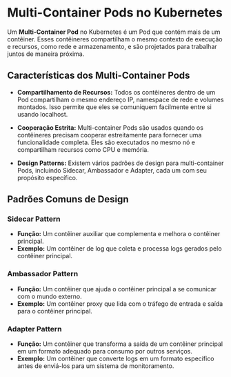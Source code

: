# Multi-Container Pods no Kubernetes

Um **Multi-Container Pod** no Kubernetes é um Pod que contém mais de um contêiner. Esses contêineres compartilham o mesmo contexto de execução e recursos, como rede e armazenamento, e são projetados para trabalhar juntos de maneira próxima.

## Características dos Multi-Container Pods

- **Compartilhamento de Recursos:** Todos os contêineres dentro de um Pod compartilham o mesmo endereço IP, namespace de rede e volumes montados. Isso permite que eles se comuniquem facilmente entre si usando localhost.

- **Cooperação Estrita:** Multi-container Pods são usados quando os contêineres precisam cooperar estreitamente para fornecer uma funcionalidade completa. Eles são executados no mesmo nó e compartilham recursos como CPU e memória.

- **Design Patterns:** Existem vários padrões de design para multi-container Pods, incluindo Sidecar, Ambassador e Adapter, cada um com seu propósito específico.

## Padrões Comuns de Design

### Sidecar Pattern

- **Função:** Um contêiner auxiliar que complementa e melhora o contêiner principal.
- **Exemplo:** Um contêiner de log que coleta e processa logs gerados pelo contêiner principal.

### Ambassador Pattern

- **Função:** Um contêiner que ajuda o contêiner principal a se comunicar com o mundo externo.
- **Exemplo:** Um contêiner proxy que lida com o tráfego de entrada e saída para o contêiner principal.

### Adapter Pattern

- **Função:** Um contêiner que transforma a saída de um contêiner principal em um formato adequado para consumo por outros serviços.
- **Exemplo:** Um contêiner que converte logs em um formato específico antes de enviá-los para um sistema de monitoramento.

